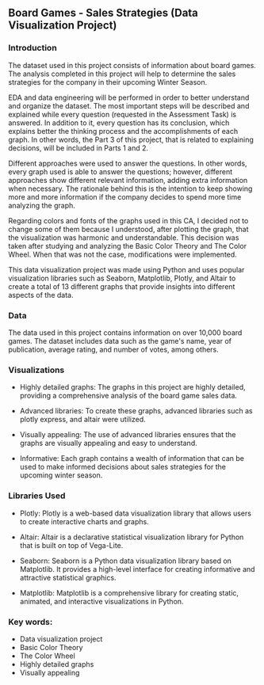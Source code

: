 ## Board Games - Sales Strategies (Data Visualization Project)

### Introduction

The dataset used in this project consists of information about board games. The analysis completed in this project will help to determine the sales strategies for the company in their upcoming Winter Season.

EDA and data engineering will be performed in order to better understand and organize the dataset. The most important steps will be described and explained while every question (requested in the Assessment Task) is answered. In addition to it, every question has its conclusion, which explains better the thinking process and the accomplishments of each graph. In other words, the Part 3 of this project, that is related to explaining decisions, will be included in Parts 1 and 2.

Different approaches were used to answer the questions. In other words, every graph used is able to answer the questions; however, different approaches show different relevant information, adding extra information when necessary. The rationale behind this is the intention to keep showing more and more information if the company decides to spend more time analyzing the graph.

Regarding colors and fonts of the graphs used in this CA, I decided not to change some of them because I understood, after plotting the graph, that the visualization was harmonic and understandable. This decision was taken after studying and analyzing the Basic Color Theory and The Color Wheel. When that was not the case, modifications were implemented.

This data visualization project was made using Python and uses popular visualization libraries such as Seaborn, Matplotlib, Plotly, and Altair to create a total of 13 different graphs that provide insights into different aspects of the data.


### Data
The data used in this project contains information on over 10,000 board games. The dataset includes data such as the game's name, year of publication, average rating, and number of votes, among others. 


### Visualizations
* Highly detailed graphs: The graphs in this project are highly detailed, providing a comprehensive analysis of the board game sales data.

* Advanced libraries: To create these graphs, advanced libraries such as plotly express, and altair were utilized.

* Visually appealing: The use of advanced libraries ensures that the graphs are visually appealing and easy to understand.

* Informative: Each graph contains a wealth of information that can be used to make informed decisions about sales strategies for the upcoming winter season.


### Libraries Used

* Plotly: Plotly is a web-based data visualization library that allows users to create interactive charts and graphs.

* Altair: Altair is a declarative statistical visualization library for Python that is built on top of Vega-Lite.

* Seaborn: Seaborn is a Python data visualization library based on Matplotlib. It provides a high-level interface for creating informative and attractive statistical graphics.

* Matplotlib: Matplotlib is a comprehensive library for creating static, animated, and interactive visualizations in Python.

### Key words:

* Data visualization project
* Basic Color Theory
* The Color Wheel
* Highly detailed graphs
* Visually appealing
